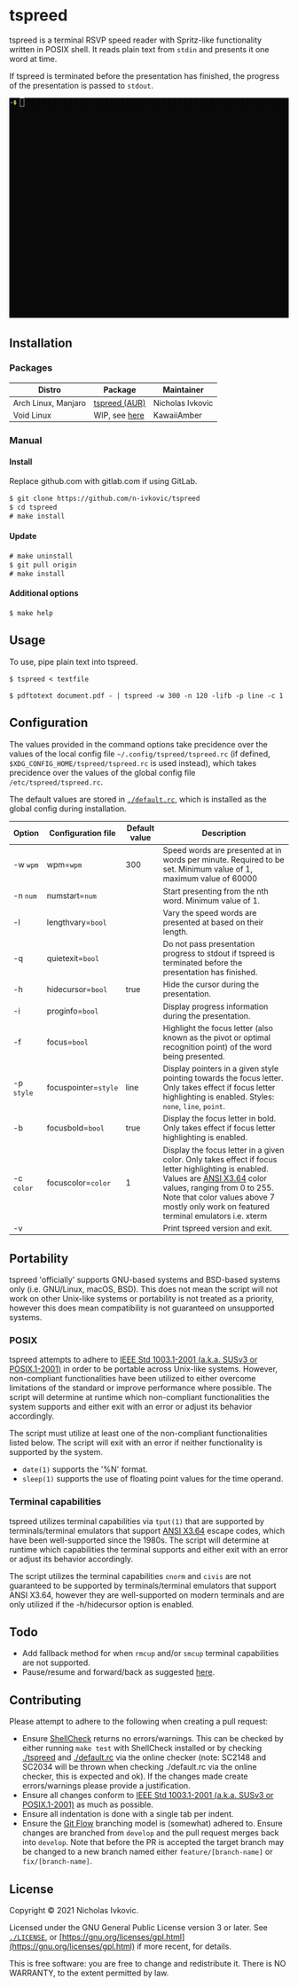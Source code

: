 # tspreed

tspreed is a terminal RSVP speed reader with Spritz-like functionality written in POSIX shell. It reads plain text from `stdin` and presents it one word at time.

If tspreed is terminated before the presentation has finished, the progress of the presentation is passed to `stdout`.

![tspreed demo gif](.img/tspreed.gif)

## Installation

### Packages

| Distro | Package | Maintainer |
| ---    | ---     | ---        |
| Arch Linux, Manjaro | [tspreed (AUR)](https://aur.archlinux.org/packages/tspreed/) | Nicholas Ivkovic |
| Void Linux          | WIP, see [here](https://github.com/void-linux/void-packages/pull/27113) | KawaiiAmber |

### Manual

#### Install

Replace github.com with gitlab.com if using GitLab.
```
$ git clone https://github.com/n-ivkovic/tspreed
$ cd tspreed
# make install
```

#### Update

```
# make uninstall
$ git pull origin
# make install
```

#### Additional options

```
$ make help
```

## Usage

To use, pipe plain text into tspreed.

```
$ tspreed < textfile
```
```	
$ pdftotext document.pdf - | tspreed -w 300 -n 120 -lifb -p line -c 1
```

## Configuration

The values provided in the command options take precidence over the values of the local config file `~/.config/tspreed/tspreed.rc` (if defined, `$XDG_CONFIG_HOME/tspreed/tspreed.rc` is used instead), which takes precidence over the values of the global config file `/etc/tspreed/tspreed.rc`.

The default values are stored in [`./default.rc`](./default.rc), which is installed as the global config during installation.

| Option     | Configuration file   | Default value | Description |
| ---        | ---                  | ---           | ---         |
| -w `wpm`   | wpm=`wpm`            | 300           | Speed words are presented at in words per minute. Required to be set. Minimum value of 1, maximum value of 60000 |
| -n `num`   | numstart=`num`       |               | Start presenting from the nth word. Minimum value of 1. |
| -l         | lengthvary=`bool`    |               | Vary the speed words are presented at based on their length. |
| -q         | quietexit=`bool`     |               | Do not pass presentation progress to stdout if tspreed is terminated before the presentation has finished. |
| -h         | hidecursor=`bool`    | true          | Hide the cursor during the presentation. |
| -i         | proginfo=`bool`      |               | Display progress information during the presentation. |
| -f         | focus=`bool`         |               | Highlight the focus letter (also known as the pivot or optimal recognition point) of the word being presented. |
| -p `style` | focuspointer=`style` | line          | Display pointers in a given style pointing towards the focus letter. Only takes effect if focus letter highlighting is enabled. Styles: `none`, `line`, `point`. |
| -b         | focusbold=`bool`     | true          | Display the focus letter in bold. Only takes effect if focus letter highlighting is enabled. |
| -c `color` | focuscolor=`color`   | 1             | Display the focus letter in a given color. Only takes effect if focus letter highlighting is enabled. Values are [ANSI X3.64](https://en.wikipedia.org/wiki/ANSI_escape_code) color values, ranging from 0 to 255. Note that color values above 7 mostly only work on featured terminal emulators i.e. xterm |
| -v         |                      |               | Print tspreed version and exit. |

## Portability

tspreed 'officially' supports GNU-based systems and BSD-based systems only (i.e. GNU/Linux, macOS, BSD). This does not mean the script will not work on other Unix-like systems or portability is not treated as a priority, however this does mean compatibility is not guaranteed on unsupported systems.

### POSIX

tspreed attempts to adhere to [IEEE Std 1003.1-2001 (a.k.a. SUSv3 or POSIX.1-2001)](https://pubs.opengroup.org/onlinepubs/000095399/) in order to be portable across Unix-like systems. However, non-compliant functionalities have been utilized to either overcome limitations of the standard or improve performance where possible. The script will determine at runtime which non-compliant functionalities the system supports and either exit with an error or adjust its behavior accordingly.

The script must utilize at least one of the non-compliant functionalities listed below. The script will exit with an error if neither functionality is supported by the system.

* `date(1)` supports the '%N' format.
* `sleep(1)` supports the use of floating point values for the time operand.

### Terminal capabilities

tspreed utilizes terminal capabilities via `tput(1)` that are supported by terminals/terminal emulators that support [ANSI X3.64](https://en.wikipedia.org/wiki/ANSI_escape_code) escape codes, which have been well-supported since the 1980s. The script will determine at runtime which capabilities the terminal supports and either exit with an error or adjust its behavior accordingly.

The script utilizes the terminal capabilities `cnorm` and `civis` are not guaranteed to be supported by terminals/terminal emulators that support ANSI X3.64, however they are well-supported on modern terminals and are only utilized if the -h/hidecursor option is enabled.

## Todo

* Add fallback method for when `rmcup` and/or `smcup` terminal capabilities are not supported.
* Pause/resume and forward/back as suggested [here](https://github.com/n-ivkovic/tspreed/issues/3).

## Contributing

Please attempt to adhere to the following when creating a pull request:

* Ensure [ShellCheck](https://www.shellcheck.net/) returns no errors/warnings. This can be checked by either running `make test` with ShellCheck installed or by checking [./tspreed](./tspreed) and [./default.rc](./default.rc) via the online checker (note: SC2148 and SC2034 will be thrown when checking ./default.rc via the online checker, this is expected and ok). If the changes made create errors/warnings please provide a justification.
* Ensure all changes conform to [IEEE Std 1003.1-2001 (a.k.a. SUSv3 or POSIX.1-2001)](https://pubs.opengroup.org/onlinepubs/000095399/) as much as possible.
* Ensure all indentation is done with a single tab per indent.
* Ensure the [Git Flow](https://nvie.com/posts/a-successful-git-branching-model/) branching model is (somewhat) adhered to. Ensure changes are branched from `develop` and the pull request merges back into `develop`. Note that before the PR is accepted the target branch may be changed to a new branch named either `feature/[branch-name]` or `fix/[branch-name]`.

## License

Copyright © 2021 Nicholas Ivkovic.

Licensed under the GNU General Public License version 3 or later. See [`./LICENSE`](./LICENSE), or [https://gnu.org/licenses/gpl.html](https://gnu.org/licenses/gpl.html) if more recent, for details.

This is free software: you are free to change and redistribute it. There is NO WARRANTY, to the extent permitted by law.
